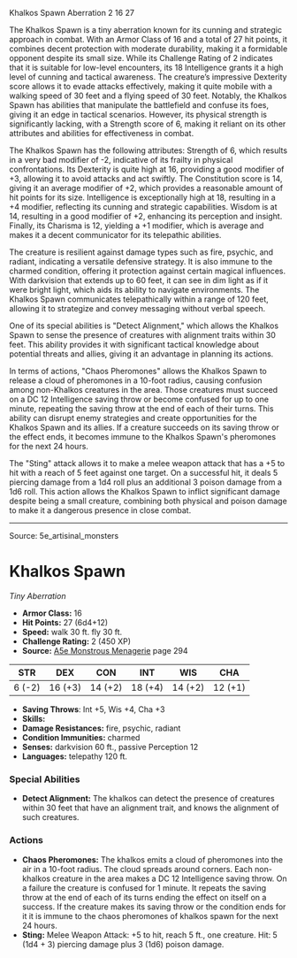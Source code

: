<MonsterName/>Khalkos Spawn</MonsterName>
<CreatureType/>Aberration</CreatureType>
<CR/>2</CR>
<AC/>16</AC>
<HP/>27</HP>
<summary>The Khalkos Spawn is a tiny aberration known for its cunning and strategic approach in combat. With an Armor Class of 16 and a total of 27 hit points, it combines decent protection with moderate durability, making it a formidable opponent despite its small size. While its Challenge Rating of 2 indicates that it is suitable for low-level encounters, its 18 Intelligence grants it a high level of cunning and tactical awareness. The creature’s impressive Dexterity score allows it to evade attacks effectively, making it quite mobile with a walking speed of 30 feet and a flying speed of 30 feet. Notably, the Khalkos Spawn has abilities that manipulate the battlefield and confuse its foes, giving it an edge in tactical scenarios. However, its physical strength is significantly lacking, with a Strength score of 6, making it reliant on its other attributes and abilities for effectiveness in combat.</summary>

<detail>

The Khalkos Spawn has the following attributes: Strength of 6, which results in a very bad modifier of -2, indicative of its frailty in physical confrontations. Its Dexterity is quite high at 16, providing a good modifier of +3, allowing it to avoid attacks and act swiftly. The Constitution score is 14, giving it an average modifier of +2, which provides a reasonable amount of hit points for its size. Intelligence is exceptionally high at 18, resulting in a +4 modifier, reflecting its cunning and strategic capabilities. Wisdom is at 14, resulting in a good modifier of +2, enhancing its perception and insight. Finally, its Charisma is 12, yielding a +1 modifier, which is average and makes it a decent communicator for its telepathic abilities.

The creature is resilient against damage types such as fire, psychic, and radiant, indicating a versatile defensive strategy. It is also immune to the charmed condition, offering it protection against certain magical influences. With darkvision that extends up to 60 feet, it can see in dim light as if it were bright light, which aids its ability to navigate environments. The Khalkos Spawn communicates telepathically within a range of 120 feet, allowing it to strategize and convey messaging without verbal speech.

One of its special abilities is "Detect Alignment," which allows the Khalkos Spawn to sense the presence of creatures with alignment traits within 30 feet. This ability provides it with significant tactical knowledge about potential threats and allies, giving it an advantage in planning its actions.

In terms of actions, "Chaos Pheromones" allows the Khalkos Spawn to release a cloud of pheromones in a 10-foot radius, causing confusion among non-Khalkos creatures in the area. Those creatures must succeed on a DC 12 Intelligence saving throw or become confused for up to one minute, repeating the saving throw at the end of each of their turns. This ability can disrupt enemy strategies and create opportunities for the Khalkos Spawn and its allies. If a creature succeeds on its saving throw or the effect ends, it becomes immune to the Khalkos Spawn's pheromones for the next 24 hours.

The "Sting" attack allows it to make a melee weapon attack that has a +5 to hit with a reach of 5 feet against one target. On a successful hit, it deals 5 piercing damage from a 1d4 roll plus an additional 3 poison damage from a 1d6 roll. This action allows the Khalkos Spawn to inflict significant damage despite being a small creature, combining both physical and poison damage to make it a dangerous presence in close combat.</detail>



---

Source: 5e_artisinal_monsters

# Khalkos Spawn

*Tiny* *Aberration*

- **Armor Class:** 16
- **Hit Points:** 27 (6d4+12)
- **Speed:** walk 30 ft. fly 30 ft.
- **Challenge Rating:** 2 (450 XP)
- **Source:** [A5e Monstrous Menagerie](https://enpublishingrpg.com/products/level-up-monstrous-menagerie-a5e) page 294

| STR | DEX | CON | INT | WIS | CHA |
| --- | --- | --- | --- | --- | --- |
| 6 (-2) | 16 (+3) | 14 (+2) | 18 (+4) | 14 (+2) | 12 (+1) |

- **Saving Throws**: Int +5, Wis +4, Cha +3
- **Skills:** 
- **Damage Resistances:** fire, psychic, radiant
- **Condition Immunities:** charmed
- **Senses:** darkvision 60 ft., passive Perception 12
- **Languages:** telepathy 120 ft.

### Special Abilities

- **Detect Alignment:** The khalkos can detect the presence of creatures within 30 feet that have an alignment trait, and knows the alignment of such creatures.

### Actions

- **Chaos Pheromones:** The khalkos emits a cloud of pheromones into the air in a 10-foot radius. The cloud spreads around corners. Each non-khalkos creature in the area makes a DC 12 Intelligence saving throw. On a failure  the creature is confused for 1 minute. It repeats the saving throw at the end of each of its turns  ending the effect on itself on a success. If the creature makes its saving throw or the condition ends for it  it is immune to the chaos pheromones of khalkos spawn for the next 24 hours.
- **Sting:** Melee Weapon Attack: +5 to hit, reach 5 ft., one creature. Hit: 5 (1d4 + 3) piercing damage plus 3 (1d6) poison damage.




